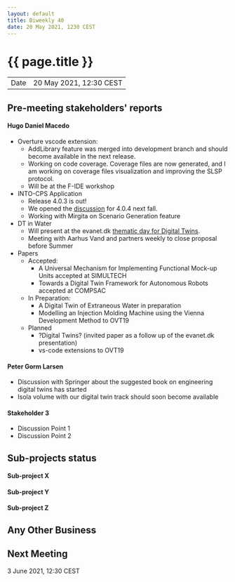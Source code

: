 ```yaml
---
layout: default
title: Biweekly 40
date: 20 May 2021, 1230 CEST
---
```


<script src="https://code.jquery.com/jquery-1.11.1.min.js">
</script>
<script src="/javascripts/edit.js"></script>
<script>setEditButonNm();</script>

# {{ page.title }}

|||
|---|---|
| Date | 20 May 2021, 12:30 CEST |


## Pre-meeting stakeholders' reports

<!-- Please keep in mind that the minutes are publicly available.-->

#### Hugo Daniel Macedo
* Overture vscode extension:
  * AddLibrary feature was merged into development branch and should become available in the next release. 
  * Working on code coverage. Coverage files are now generated, and I am working on coverage files visualization 
    and improving the SLSP protocol. 
  * Will be at the F-IDE workshop 
* INTO-CPS Application
  * Release 4.0.3 is out!
  * We opened the [discussion](https://github.com/INTO-CPS-Association/into-cps-application/discussions) for 4.0.4 next fall.  
  * Working with Mirgita on Scenario Generation feature  
* DT in Water
  * Will present at the evanet.dk [thematic day for Digital Twins](http://www.evanet.dk/20-05-2021-digitale-tvillinger-i-afloebs-og-spildevandsbranchen/).
  * Meeting with Aarhus Vand and partners weekly to close proposal before Summer
* Papers
  * Accepted:
    * A Universal Mechanism for Implementing Functional Mock-up Units accepted at SIMULTECH
    * Towards a Digital Twin Framework for Autonomous Robots accepted at COMPSAC 
  * In Preparation:
    * A Digital Twin of Extraneous Water in preparation 
    * Modelling an Injection Molding Machine using the Vienna Development Method to OVT19 
  * Planned
    * ?Digital Twins? (invited paper as a follow up of the evanet.dk presentation)  
    * vs-code extensions to OVT19


#### Peter Gorm Larsen
* Discussion with Springer about the suggested book on engineering digital twins has started
* Isola volume with our digital twin track should soon become available

#### Stakeholder 3
* Discussion Point 1
* Discussion Point 2


## Sub-projects status


#### Sub-project X

#### Sub-project Y

#### Sub-project Z

##  Any Other Business

Next Meeting
------------

3 June 2021, 12:30 CEST


<div id="edit_page_div"></div>
